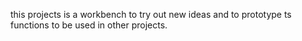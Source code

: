 this projects is a workbench to try out new ideas and to prototype ts functions to be used in other projects.